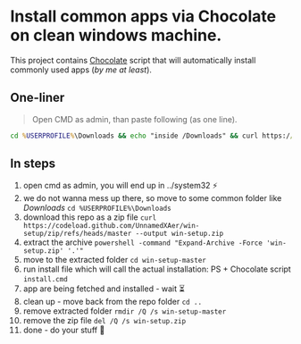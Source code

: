 
# Install common apps via Chocolate on clean windows machine.

This project contains [Chocolate](https://link) script that will automatically install commonly used apps (*by me at least*).

## One-liner

> Open CMD as admin, than paste following (as one line).

```bat
cd %USERPROFILE%\Downloads && echo "inside /Downloads" && curl https://codeload.github.com/UnnamedXAer/win-setup/zip/refs/heads/master --output win-setup.zip && echo "got archive" && powershell -command "Expand-Archive -Force 'win-setup.zip' '.'" && echo "unpacked" && cd win-setup-master && echo "starting installation scripts" && install.cmd && echo "installed" && echo "about to clean up" && cd .. && rmdir /Q /s win-setup-master & del /Q /s win-setup.zip & echo . & echo I'm done!
```

## In steps

1. open cmd as admin, you will end up in ../system32 ⚡
2. we do not wanna mess up there, so move to some common folder like *Downloads* `cd %USERPROFILE%\Downloads`
3. download this repo as a zip file `curl https://codeload.github.com/UnnamedXAer/win-setup/zip/refs/heads/master --output win-setup.zip`
4. extract the archive `powershell -command "Expand-Archive -Force 'win-setup.zip' '.'"`
5. move to the extracted folder `cd win-setup-master`
6. run install file which will call the actual installation: PS + Chocolate script  `install.cmd`
7. app are being fetched and installed - wait ⏳
8. clean up - move back from the repo folder `cd ..`
9.  remove extracted folder `rmdir /Q /s win-setup-master`
10. remove the zip file `del /Q /s win-setup.zip`
11. done - do your stuff 🎉

